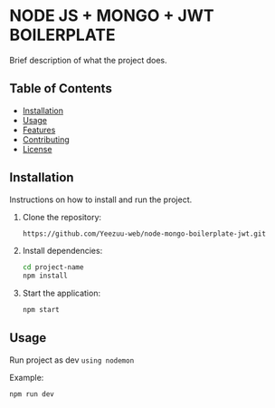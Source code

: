 # NODE JS + MONGO + JWT BOILERPLATE

Brief description of what the project does.

## Table of Contents

- [Installation](#installation)
- [Usage](#usage)
- [Features](#features)
- [Contributing](#contributing)
- [License](#license)

## Installation

Instructions on how to install and run the project.

1. Clone the repository:

   ```bash
   https://github.com/Yeezuu-web/node-mongo-boilerplate-jwt.git
   ```

2. Install dependencies:

   ```bash
   cd project-name
   npm install
   ```

3. Start the application:
   ```bash
   npm start
   ```

## Usage

Run project as dev `using nodemon`

Example:

```bash
npm run dev
```
